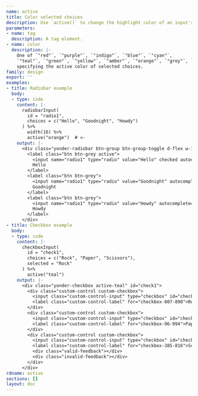 ```yaml
---
name: active
title: Color selected choices
description: Use `active()` to change the highlight color of an input's selected choices.
parameters:
- name: tag
  description: A tag element.
- name: color
  description: |-
    One of `"red"`, `"purple"`, `"indigo"`, `"blue"`, `"cyan"`,
    `"teal"`, `"green"`, `"yellow"`, `"amber"`, `"orange"`, `"grey"`, `"white"`
    specifying the active color of selected choices.
family: design
export: ''
examples:
- title: Radiobar example
  body:
  - type: code
    content: |-
      radiobarInput(
        id = "radio1",
        choices = c("Hello", "Goodnight", "Howdy")
      ) %>%
        width(16) %>%
        active("orange")  # <-
    output: |-
      <div class="yonder-radiobar btn-group btn-group-toggle d-flex w-16 active-orange" id="radio1" data-toggle="buttons">
        <label class="btn btn-grey active">
          <input name="radio1" type="radio" value="Hello" checked autocomplete="off"/>
          Hello
        </label>
        <label class="btn btn-grey">
          <input name="radio1" type="radio" value="Goodnight" autocomplete="off"/>
          Goodnight
        </label>
        <label class="btn btn-grey">
          <input name="radio1" type="radio" value="Howdy" autocomplete="off"/>
          Howdy
        </label>
      </div>
- title: Checkbox example
  body:
  - type: code
    content: |-
      checkboxInput(
        id = "check1",
        choices = c("Rock", "Paper", "Scissors"),
        selected = "Rock"
      ) %>%
        active("teal")
    output: |-
      <div class="yonder-checkbox active-teal" id="check1">
        <div class="custom-control custom-checkbox">
          <input class="custom-control-input" type="checkbox" id="checkbox-807-890" name="checkbox-807-890" value="Rock" checked autocomplete="off"/>
          <label class="custom-control-label" for="checkbox-807-890">Rock</label>
        </div>
        <div class="custom-control custom-checkbox">
          <input class="custom-control-input" type="checkbox" id="checkbox-96-994" name="checkbox-96-994" value="Paper" autocomplete="off"/>
          <label class="custom-control-label" for="checkbox-96-994">Paper</label>
        </div>
        <div class="custom-control custom-checkbox">
          <input class="custom-control-input" type="checkbox" id="checkbox-385-816" name="checkbox-385-816" value="Scissors" autocomplete="off"/>
          <label class="custom-control-label" for="checkbox-385-816">Scissors</label>
          <div class="valid-feedback"></div>
          <div class="invalid-feedback"></div>
        </div>
      </div>
rdname: active
sections: []
layout: doc
---
```

